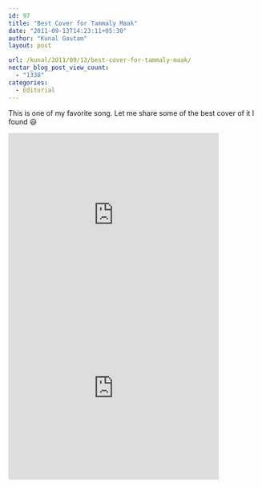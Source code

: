 ```yaml
---
id: 97
title: "Best Cover for Tammaly Maak"
date: "2011-09-13T14:23:11+05:30"
author: "Kunal Gautam"
layout: post

url: /kunal/2011/09/13/best-cover-for-tammaly-maak/
nectar_blog_post_view_count:
  - "1338"
categories:
  - Editorial
---
```


This is one of my favorite song. Let me share some of the best cover of it I found 😃

<iframe allowfullscreen="" frameborder="0" height="345" loading="lazy" src="https://www.youtube.com/embed/RaWDjUrzPdg" width="420"></iframe>  
  
<iframe allowfullscreen="" frameborder="0" height="345" loading="lazy" src="https://www.youtube.com/embed/sM_YVw00n5o" width="420"></iframe>
